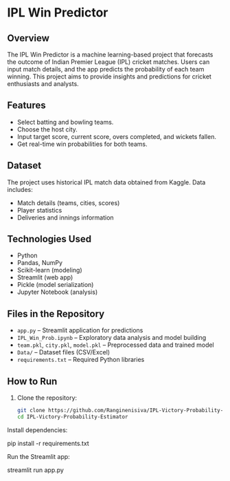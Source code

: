# IPL Win Predictor

## Overview
The IPL Win Predictor is a machine learning-based project that forecasts the outcome of Indian Premier League (IPL) cricket matches. Users can input match details, and the app predicts the probability of each team winning. This project aims to provide insights and predictions for cricket enthusiasts and analysts.

## Features
- Select batting and bowling teams.
- Choose the host city.
- Input target score, current score, overs completed, and wickets fallen.
- Get real-time win probabilities for both teams.

## Dataset
The project uses historical IPL match data obtained from Kaggle. Data includes:
- Match details (teams, cities, scores)
- Player statistics
- Deliveries and innings information

## Technologies Used
- Python
- Pandas, NumPy
- Scikit-learn (modeling)
- Streamlit (web app)
- Pickle (model serialization)
- Jupyter Notebook (analysis)

## Files in the Repository
- `app.py` – Streamlit application for predictions
- `IPL_Win_Prob.ipynb` – Exploratory data analysis and model building
- `team.pkl`, `city.pkl`, `model.pkl` – Preprocessed data and trained model
- `Data/` – Dataset files (CSV/Excel)
- `requirements.txt` – Required Python libraries

## How to Run
1. Clone the repository:
   ```bash
   git clone https://github.com/Ranginenisiva/IPL-Victory-Probability-Estimator.git
   cd IPL-Victory-Probability-Estimator
Install dependencies:

pip install -r requirements.txt


Run the Streamlit app:

streamlit run app.py
